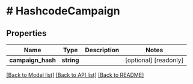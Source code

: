 # # HashcodeCampaign

## Properties

Name | Type | Description | Notes
------------ | ------------- | ------------- | -------------
**campaign_hash** | **string** |  | [optional] [readonly] 

[[Back to Model list]](../../README.md#documentation-for-models) [[Back to API list]](../../README.md#documentation-for-api-endpoints) [[Back to README]](../../README.md)


